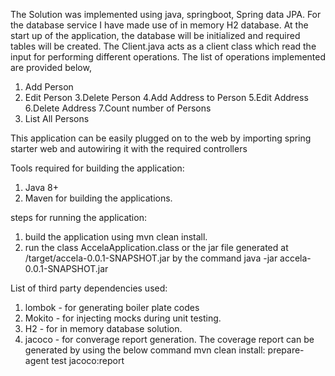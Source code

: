 The Solution was implemented using java, springboot, Spring data JPA.
For the database service I have made use of in memory H2 database.
At the start up of the application, the database will be initialized and required tables will be created.
The Client.java acts as a client class which read the input for performing different operations.
The list of operations implemented are provided below,

1. Add Person
2. Edit Person 
3.Delete Person
4.Add Address to Person
5.Edit Address
6.Delete Address
7.Count number of Persons
8. List All Persons 

This application can be easily plugged on to the web by importing spring starter web and autowiring it with the required controllers

Tools required for building the application:
1. Java 8+
2. Maven for building the applications.

steps for running the application:
1. build the application using mvn clean install.
2. run the class AccelaApplication.class or the jar file generated at  /target/accela-0.0.1-SNAPSHOT.jar 
   by the command java -jar  accela-0.0.1-SNAPSHOT.jar
   
List of third party dependencies used:
1. lombok - for generating boiler plate codes
2. Mokito - for injecting mocks during unit testing.
3. H2 - for in memory database solution.
4. jacoco - for converage report generation. The coverage report can be generated by using the below command
    mvn clean install: prepare-agent test jacoco:report